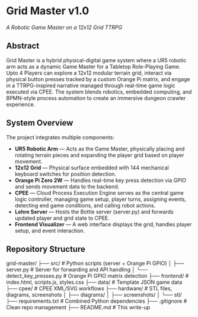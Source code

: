 # Grid Master v1.0

*A Robotic Game Master on a 12x12 Grid TTRPG*

## Abstract

Grid Master is a hybrid physical-digital game system where a UR5 robotic arm acts as a dynamic Game Master for a Tabletop Role-Playing Game. Upto 4 Players can explore a 12x12 modular terrain grid, interact via physical button presses tracked by a custom Orange Pi matrix, and engage in a TTRPG-inspired narrative managed through real-time game logic executed via CPEE. The system blends robotics, embedded computing, and BPMN-style process automation to create an immersive dungeon crawler experience.

## System Overview

The project integrates multiple components:

* **UR5 Robotic Arm** — Acts as the Game Master, physically placing and rotating terrain pieces and expanding the player grid based on player movement.
* **12x12 Grid** — Physical surface embedded with 144 mechanical keyboard switches for position detection.
* **Orange Pi Zero 2W** — Handles real-time key press detection via GPIO and sends movement data to the backend.
* **CPEE** — Cloud Process Execution Engine serves as the central game logic controller, managing game setup, player turns, assigning events, detecting end game conditions, and calling robot actions.
* **Lehre Server** — Hosts the Bottle server (server.py) and forwards updated player and grid state to CPEE.
* **Frontend Visualizer** — A web interface displays the grid, handles player setup, and event interaction.

## Repository Structure

grid-master/
├── src/                # Python scripts (server + Orange Pi GPIO)
│   ├── server.py       # Server for forwarding and API handling
│   └── detect_key_presses.py  # Orange Pi GPIO matrix detection
├── frontend/           # index.html, scripts.js, styles.css
├── data/               # Template JSON game data
├── cpee/               # CPEE XML/SVG workflows
├── hardware/           # STL files, diagrams, screenshots
│   ├── diagrams/
│   ├── screenshots/
│   └── stl/
├── requirements.txt    # Combined Python dependencies
├── .gitignore          # Clean repo management
├── README.md           # This write-up

